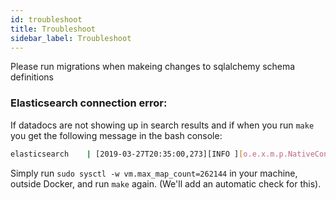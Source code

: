 ```yaml
---
id: troubleshoot
title: Troubleshoot
sidebar_label: Troubleshoot
---
```


Please run migrations when makeing changes to sqlalchemy schema definitions

### Elasticsearch connection error:

If datadocs are not showing up in search results and
if when you run `make` you get the following message in the bash console:

```sh
elasticsearch    | [2019-03-27T20:35:00,273][INFO ][o.e.x.m.p.NativeController] [kcqBkjB] Native controller process has stopped - no new native processes can be started
```

Simply run `sudo sysctl -w vm.max_map_count=262144` in your machine, outside Docker, and run `make` again.
(We'll add an automatic check for this).
